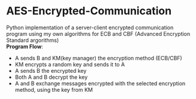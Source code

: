 # AES-Encrypted-Communication
Python implementation of a server-client encrypted communication program using my own algorithms for ECB and CBF (Advanced Encryption Standard argorithms)<br/>
**Program Flow**:
  - A sends B and KM(key manager) the encryption method (ECB/CBF)
  - KM encrypts a random key and sends it to A
  - A sends B the encrypted key
  - Both A and B  decrypt the key
  - A and B exchange messages encrypted with the selected encryption method, using the key from KM 
